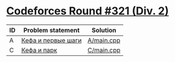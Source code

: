 # [Codeforces Round #321 (Div. 2)](http://codeforces.com/contest/580)

| ID | Problem statement                                                    | Solution                 |
|----|----------------------------------------------------------------------|--------------------------|
| A  | [Кефа и первые шаги](http://codeforces.com/problemset/problem/580/A) | [A/main.cpp](A/main.cpp) |
| C  | [Кефа и парк](http://codeforces.com/problemset/problem/580/C)        | [C/main.cpp](C/main.cpp) |

